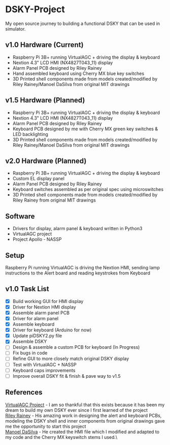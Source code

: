 # DSKY-Project
My open source journey to building a functional DSKY that can be used in simulator. 
 
## v1.0 Hardware (Current)
 - Raspberry Pi 3B+ running VirtualAGC + driving the display & keyboard
 - Nextion 4.3" LCD HMI (NX4827T043_11) display
 - Alarm Panel PCB designed by Riley Rainey
 - Hand assembled keyboard using Cherry MX blue key switches
 - 3D Printed shell components made from models created/modified by Riley Rainey/Manoel DaSilva from original MIT drawings

## v1.5 Hardware (Planned)
 - Raspberry Pi 3B+ running VirtualAGC + driving the display & keyboard
 - Nextion 4.3" LCD HMI (NX4827T043_11) display
 - Alarm Panel PCB designed by Riley Rainey
 - Keyboard PCB designed by me with Cherry MX green key switches & LED backlighting
 - 3D Printed shell components made from models created/modified by Riley Rainey/Manoel DaSilva from original MIT drawings

## v2.0 Hardware (Planned)
 - Raspberry Pi 3B+ running VirtualAGC + driving the display & keyboard
 - Custom EL display panel
 - Alarm Panel PCB designed by Riley Rainey
 - Keyboard switches assembled as per original spec using microswitches
 - 3D Printed shell components made from models created/modified by Riley Rainey from original MIT drawings

## Software
 - Drivers for display, alarm panel & keyboard written in Python3
 - VirtualAGC project
 - Project Apollo - NASSP
 
## Setup
Raspberry Pi running VirtualAGC is driving the Nextion HMI, sending lamp instructions to the Alert board and reading keystrokes from Keyboard

## v1.0 Task List
- [x] Build working GUI for HMI display
- [x] Driver for Nextion HMI display
- [x] Assemble alarm panel PCB
- [x] Driver for alarm panel
- [x] Assemble keyboard
- [x] Driver for keyboard (Arduino for now)
- [x] Update piDSKY2.py file
- [x] Assemble DSKY
- [ ] Design & assemble a custom PCB for keyboard (In Progress)
- [ ] Fix bugs in code
- [ ] Refine GUI to more closely match original DSKY display
- [ ] Test with VirtualAGC + NASSP
- [ ] Keyboard caps improvements
- [ ] Improve overall DSKY fit & finish & pave way to v1.5

## References
 [VirtualAGC Project](https://www.ibiblio.org/apollo/) - I am so thankful that this exists because it has been my dream to build my own DSKY ever since I first learned of the
 project\
 [Riley Rainey](https://github.com/rrainey) - His amazing work in designing the alert and keyboard PCBs, modeling the DSKY shell and inner components from original drawings gave
 me the opportunity to start this project\
 [Manoel DaSilva](https://github.com/ManoDaSilva) - He created the HMI file which I modified and adapted to my code and the Cherry MX keyswitch stems I used.\
